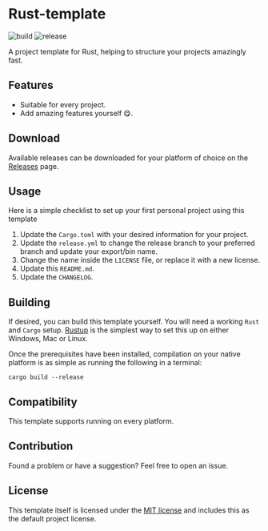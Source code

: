 # Rust-template

![build](https://github.com/bwte/template/workflows/Rust/badge.svg)
![release](https://github.com/bwte/template/actions/workflows/release.yml/badge.svg)

A project template for Rust, helping to structure your projects amazingly fast.

## Features

- Suitable for every project.
- Add amazing features yourself 😋.

## Download

Available releases can be downloaded for your platform of choice on the [Releases](https://github.com/bwte/template/releases) page.

## Usage

Here is a simple checklist to set up your first personal project using this template

1. Update the `Cargo.toml` with your desired information for your project.
2. Update the `release.yml` to change the release branch to your preferred branch and update your export/bin name.
3. Change the name inside the `LICENSE` file, or replace it with a new license.
4. Update this `README.md`.
5. Update the `CHANGELOG`.

## Building

If desired, you can build this template yourself. You will need a working `Rust` and `Cargo` setup. [Rustup](https://rustup.rs/) is the simplest way to set this up on either Windows, Mac or Linux.

Once the prerequisites have been installed, compilation on your native platform is as simple as running the following in a terminal:

```
cargo build --release
```

## Compatibility

This template supports running on every platform.

## Contribution

Found a problem or have a suggestion? Feel free to open an issue.

## License

This template itself is licensed under the [MIT license](LICENSE) and includes this as the default project license.
